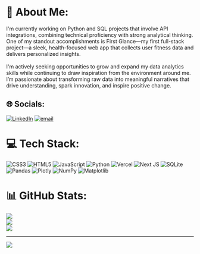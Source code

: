 # 💫 About Me:
I'm currently working on Python and SQL projects that involve API integrations, combining technical proficiency with strong analytical thinking. One of my standout accomplishments is First Glance—my first full-stack project—a sleek, health-focused web app that collects user fitness data and delivers personalized insights.<br><br>I'm actively seeking opportunities to grow and expand my data analytics skills while continuing to draw inspiration from the environment around me. I’m passionate about transforming raw data into meaningful narratives that drive understanding, spark innovation, and inspire positive change.


## 🌐 Socials:
[![LinkedIn](https://img.shields.io/badge/LinkedIn-%230077B5.svg?logo=linkedin&logoColor=white)](https://linkedin.com/in/https://www.linkedin.com/in/yousuf-saquib-29176731a) [![email](https://img.shields.io/badge/Email-D14836?logo=gmail&logoColor=white)](mailto:yousuf.saquib@baruchmail.cuny.edu) 

# 💻 Tech Stack:
![CSS3](https://img.shields.io/badge/css3-%231572B6.svg?style=for-the-badge&logo=css3&logoColor=white) ![HTML5](https://img.shields.io/badge/html5-%23E34F26.svg?style=for-the-badge&logo=html5&logoColor=white) ![JavaScript](https://img.shields.io/badge/javascript-%23323330.svg?style=for-the-badge&logo=javascript&logoColor=%23F7DF1E) ![Python](https://img.shields.io/badge/python-3670A0?style=for-the-badge&logo=python&logoColor=ffdd54) ![Vercel](https://img.shields.io/badge/vercel-%23000000.svg?style=for-the-badge&logo=vercel&logoColor=white) ![Next JS](https://img.shields.io/badge/Next-black?style=for-the-badge&logo=next.js&logoColor=white) ![SQLite](https://img.shields.io/badge/sqlite-%2307405e.svg?style=for-the-badge&logo=sqlite&logoColor=white) ![Pandas](https://img.shields.io/badge/pandas-%23150458.svg?style=for-the-badge&logo=pandas&logoColor=white) ![Plotly](https://img.shields.io/badge/Plotly-%233F4F75.svg?style=for-the-badge&logo=plotly&logoColor=white) ![NumPy](https://img.shields.io/badge/numpy-%23013243.svg?style=for-the-badge&logo=numpy&logoColor=white) ![Matplotlib](https://img.shields.io/badge/Matplotlib-%23ffffff.svg?style=for-the-badge&logo=Matplotlib&logoColor=black)
# 📊 GitHub Stats:
![](https://github-readme-stats.vercel.app/api?username=yousufjava&theme=shadow_blue&hide_border=true&include_all_commits=false&count_private=false)<br/>
![](https://nirzak-streak-stats.vercel.app/?user=yousufjava&theme=shadow_blue&hide_border=true)<br/>
![](https://github-readme-stats.vercel.app/api/top-langs/?username=yousufjava&theme=shadow_blue&hide_border=true&include_all_commits=false&count_private=false&layout=compact)

---
[![](https://visitcount.itsvg.in/api?id=yousufjava&icon=0&color=0)](https://visitcount.itsvg.in)

<!-- Proudly created with GPRM ( https://gprm.itsvg.in ) -->